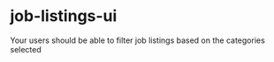 # job-listings-ui
Your users should be able to filter job listings based on the categories selected

